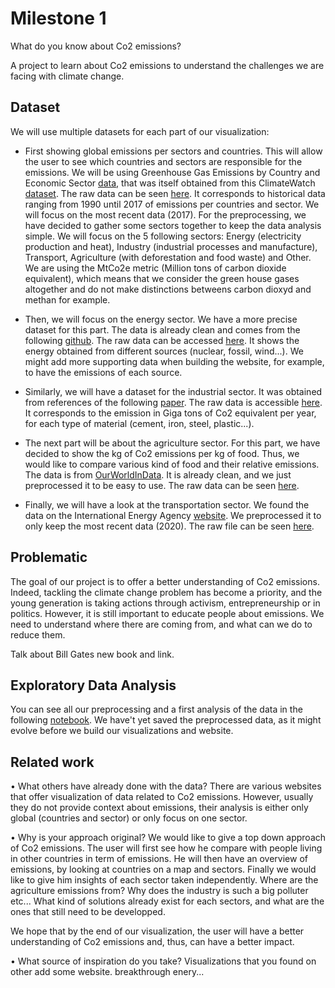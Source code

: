 # Milestone 1

What do you know about Co2 emissions?

A project to learn about Co2 emissions to understand the challenges we are facing with climate change. 

## Dataset

We will use multiple datasets for each part of our visualization:

- First showing global emissions per sectors and countries. This will allow the user to see which countries and sectors are responsible for the emissions. We
will be using Greenhouse Gas Emissions by Country and Economic Sector [data]((https://resourcewatch.org/data/explore/cli008-Greenhouse-Gas-Emissions-by-Country-and-Sector-Full-Longform?hash=layers&section=Discover&zoom=1&lat=0&lng=0&pitch=0&bearing=0&basemap=dark&labels=light&layers=%255B%257B%2522dataset%2522%253A%2522a290675c-9528-4a51-8201-f6c2d7848744%2522%252C%2522opacity%2522%253A1%252C%2522layer%2522%253A%2522c0c8ee6e-5cd4-4c9d-bd10-ce6545b26fef%2522%257D%255D&page=1&sort=most-viewed&sortDirection=-1)), that was itself obtained from this ClimateWatch [dataset](https://www.climatewatchdata.org/data-explorer/historical-emissions?historical-emissions-data-sources=71&historical-emissions-gases=246&historical-emissions-regions=All%20Selected&historical-emissions-sectors=843&page=3#data).
The raw data can be seen [here](https://github.com/jouvemax/com-480-project-Wizards/blob/main/milestones/datasets/historical_global_emissions.csv).
It corresponds to historical data ranging from 1990 until 2017 of emissions per countries and sector. We will focus on the most recent data (2017).
For the preprocessing, we have decided to gather some sectors together to keep the data analysis simple. We will focus on the 5 following sectors: Energy (electricity production and heat), Industry (industrial processes and manufacture), Transport, Agriculture (with deforestation and food waste) and Other. We are using the MtCo2e metric (Million tons of carbon dioxide equivalent), which means that we consider the green house gases altogether and do not make distinctions betweens carbon dioxyd and methan for example. 

- Then, we will focus on the energy sector. We have a more precise dataset for this part. The data is already clean and comes from the following [github](https://github.com/owid/energy-data). The raw data can be accessed [here](https://github.com/jouvemax/com-480-project-Wizards/blob/main/milestones/datasets/electricity_emissions.csv). It shows the energy obtained from different sources (nuclear, fossil, wind...). We might add more supporting data when building the website, for example, to have the emissions of each source.

- Similarly, we will have a dataset for the industrial sector. It was obtained from references of the following [paper](https://www.nature.com/articles/s41561-021-00690-8#MOESM3). The raw data is accessible [here](https://github.com/jouvemax/com-480-project-Wizards/blob/main/milestones/datasets/industry_emissions.csv). It corresponds to the emission in Giga tons of Co2 equivalent per year, for each type of material (cement, iron, steel, plastic...).

- The next part will be about the agriculture sector. For this part, we have decided to show the kg of Co2 emissions per kg of food. Thus, we would like to compare various kind of food and their relative emissions. The data is from [OurWorldInData](https://ourworldindata.org/food-choice-vs-eating-local). It is already clean, and we just preprocessed it to be easy to use. The raw data can be seen [here](https://github.com/jouvemax/com-480-project-Wizards/blob/main/milestones/datasets/food_emissions.csv).

- Finally, we will have a look at the transportation sector. We found the data on the International Energy Agency [website](https://www.iea.org/data-and-statistics/charts/transport-sector-co2-emissions-by-mode-in-the-sustainable-development-scenario-2000-2030). We preprocessed it to only keep the most recent data (2020). The raw file can be seen [here](https://github.com/jouvemax/com-480-project-Wizards/blob/main/milestones/datasets/transport_emissions.csv).


## Problematic

The goal of our project is to offer a better understanding of Co2 emissions. Indeed, tackling the climate change problem has become a priority, and the young 
generation is taking actions through activism, entrepreneurship or in politics. 
However, it is still important to educate people about emissions. We need to understand where there are coming from, and what can we do to reduce them.


Talk about Bill Gates new book and link.

## Exploratory Data Analysis

You can see all our preprocessing and a first analysis of the data in the following [notebook](https://github.com/jouvemax/com-480-project-Wizards/blob/main/milestones/eda.ipynb). We have't yet saved the preprocessed data, as it might evolve before we build our visualizations and website.

## Related work

• What others have already done with the data?
There are various websites that offer visualization of data related to Co2 emissions. However, usually they do not provide context about emissions, their analysis is either only global (countries and sector) or only focus on one sector. 

• Why is your approach original?
We would like to give a top down approach of Co2 emissions. The user will first see how he compare with people living in other countries in term of emissions. He will then have an overview of emissions, by looking at countries on a map and sectors. Finally we would like to give him insights of each sector taken independently. Where are the agriculture emissions from? Why does the industry is such a big polluter etc... What kind of solutions already exist for each sectors, and what are the ones that still need to be developped.

We hope that by the end of our visualization, the user will have a better understanding of Co2 emissions and, thus, can have a better impact.

• What source of inspiration do you take? Visualizations that you found on other
add some website. breakthrough enery...
